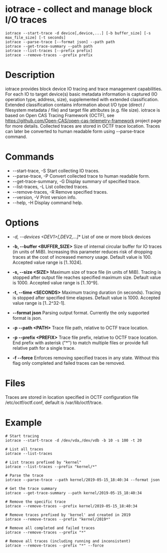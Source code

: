 # iotrace - collect and manage block I/O traces

```
iotrace --start-trace -d device[,device,...] [-b buffer_size] [-s max_file_size] [-t seconds]
iotrace --parse-trace [--format json] --path path
iotrace --get-trace-summary --path path
iotrace --list-traces [--prefix prefix]
iotrace --remove-traces --prefix prefix
```


# Description

iotrace provides block device IO tracing and trace management capabilities. For each IO to target device(s) basic metadata information is captured (IO operation type, address, size), supplemented with extended  classification. Extended classification contains information about I/O type (direct / filesystem metadata / file) and target file attributes (e.g. file size). iotrace is based on Open CAS Tracing Framework (OCTF), see https://github.com/Open-CAS/open-cas-telemetry-framework project page for more details. Collected traces are stored in OCTF trace location. Traces can later be converted to human readable form using --parse-trace command.


# Commands


* --start-trace, -S
  Start collecting IO traces.
* --parse-trace, -P
  Convert collected trace to human readable form.
* --get-trace-summary, -G
  Display summary of specified trace.
* --list-traces, -L
  List collected traces.
* --remove-traces, -R
  Remove specified traces.
* --version, -V
  Print version info.
* --help, -H
  Display command help.


# Options


* **-d, --devices &lt;DEV1*&gt;[,DEV2,...]**
  List of one or more block devices


* **-b, --buffer &lt;BUFFER_SIZE&gt;**
  Size of internal circular buffer for IO traces (in units of MiB). Increasing this parameter reduces risk of dropping traces at the cost of increased memory usage. Default value is 100. Accepted value range is [1..1024].


* **-s, --size &lt;SIZE&gt;**
  Maximum size of trace file (in units of MiB). Tracing is stopped after output file reaches specified maximum size. Default value is 1000. Accepted value range is [1..10^9].


* **-t, --time &lt;SECONDS&gt;**
  Maximum tracing duration (in seconds). Tracing is stopped after specified time elapses. Default value is 1000. Accepted value range is [1..2^32-1].


* **--format json**
  Parsing output format. Currently the only supported format is json.


* **-p --path &lt;PATH&gt;**
  Trace file path, relative to OCTF trace location.


* **-p --prefix &lt;PREFIX&gt;**
  Trace file prefix, relative to OCTF trace location. End prefix with asterisk ("*") to match multiple files or provide full relative path for a single trace.


* **-f --force**
  Enforces removing specified traces in any state. Without this flag only
completed and failed traces can be removed.

# Files

Traces are stored in location specified in OCTF configuration file /etc/octf/octf.conf, default is /var/lib/octf/trace.


# Example

~~~{.sh}
# Start tracing
iotrace --start-trace -d /dev/vda,/dev/vdb -b 10 -s 100 -t 20

# List all traces
iotrace --list-traces

# List traces prefixed by "kernel" 
iotrace --list-traces --prefix "kernel/*"

# Parse the trace
iotrace --parse-trace --path kernel/2019-05-15_18:40:34 --format json

# Get the trace summary
iotrace --get-trace-summary --path kernel/2019-05-15_18:40:34

# Remove the specific trace 
iotrace --remove-traces --prefix kernel/2019-05-15_18:40:34

# Remove traces prefixed by 'kernel' and created in 2019
iotrace --remove-traces --prefix "kernel/2019*"

# Remove all completed and failed traces
iotrace --remove-traces --prefix "*"

# Remove all traces (including running and inconsistent)
iotrace --remove-traces --prefix "*" --force
~~~
